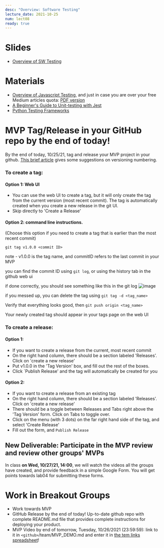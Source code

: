 ```yaml
---
desc: "Overview: Software Testing"
lecture_date: 2021-10-25
num: lect08
ready: true
---
```



# Slides 
* [Overview of SW Testing](https://www.cs.ucsb.edu/~holl/CS148/handouts/Slides_SWTesting.pdf)

# Materials
* [Overview of Javascript Testing](https://medium.com/welldone-software/an-overview-of-javascript-testing-7ce7298b9870), and just in case you are over your free Medium articles quota: [PDF version](https://www.cs.ucsb.edu/~holl/CS148/handouts/JSTesting.pdf) 
* [A Beginner's Guide to Unit-testing with Jest](https://dev.to/dsasse07/a-beginner-s-guide-to-unit-testing-with-jest-45cc) 
* [Python Testing Frameworks](https://blog.testproject.io/2020/10/27/top-python-testing-frameworks/)


# MVP Tag/Release in your GitHub repo by the end of today! 
By the end of today, 10/25/21, tag and release your MVP project in your github. 
[This brief article](https://medium.com/@jameshamann/a-brief-guide-to-semantic-versioning-c6055d87c90e) gives some suggestions on versioning numbering.  

### To create a tag:
#### Option 1: Web UI
* You can use the web UI to create a tag, but it will only create the tag from the current version (most recent commit).
The tag is automatically created when you create a new release in the git UI.
* Skip directly to 'Create a Release'

#### Option 2: command line instructions. 
(Choose this option if you need to create a tag that is earlier than the most recent commit)

`git tag v1.0.0 <commit ID>`

note - v1.0.0 is the tag name, and commitID refers to the last commit in your MVP 

you can find the commit ID using `git log`, or using the history tab in the github web ui

if done correctly, you should see something like this in the git log
![image](https://user-images.githubusercontent.com/10558897/116512519-06006680-a87d-11eb-9ead-d6cbc0d633bd.png)

if you messed up, you can delete the tag using `git tag -d <tag_name>`

Verify that everything looks good, then `git push origin <tag_name>`

Your newly created tag should appear in your tags page on the web UI

### To create a release:

#### Option 1:
* If you want to create a release from the current, most recent commit
* On the right hand column, there should be a section labeled 'Releases'. Click on 'create a new release'
* Put v1.0.0 in the 'Tag Version' box, and fill out the rest of the boxes.
* Click `Publish Release' and the tag will automatically be created for you

#### Option 2:
* If you want to create a release from an existing tag
* On the right hand column, there should be a section labeled 'Releases'. Click on 'create a new release'
* There should be a toggle between Releases and Tabs right above the 'Tag Version' form. Click on Tabs to toggle over.
* Click on the  menu (with 3 dots) on the far right hand side of the tag, and select 'Create Release'
* Fill out the form, and `Publish Release`

## New Deliverable: Participate in the MVP review and review other groups' MVPs

In class **on Wed, 10/27/21, 14:00**, we will watch the videos all the groups have created, and provide feedback in a simple Google Form. You will get points towards lab04 for submitting these forms. 

# Work in Breakout Groups
* Work towards MVP 
* GitHub Release by the end of today! Up-to-date github repo with complete README.md file that provides complete instructions for deploying your product. 
* MVP Video by end of tomorrow, Tuesday, 10/26/2021 (23:59:59): link to it in `<github>`/team/MVP_DEMO.md and enter it in [the tem links spreadsheet](https://docs.google.com/spreadsheets/d/1dXhvtRPpwhPkopjN_JF59bV_RtqDguA2QaIEntIMFLk/edit)!
